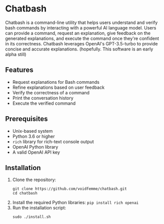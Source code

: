# Chatbash

Chatbash is a command-line utility that helps users understand and verify bash
commands by interacting with a powerful AI language model. Users can provide a
command, request an explanation, give feedback on the generated explanations,
and execute the command once they're confident in its correctness. Chatbash
leverages OpenAI's GPT-3.5-turbo to provide concise and accurate explanations.
(hopefully. This software is an early alpha still)

## Features

- Request explanations for Bash commands
- Refine explanations based on user feedback
- Verify the correctness of a command
- Print the conversation history
- Execute the verified command

## Prerequisites

- Unix-based system
- Python 3.6 or higher
- `rich` library for rich-text console output
- OpenAI Python library
- A valid OpenAI API key

## Installation

1. Clone the repository:
   ```
   git clone https://github.com/voidfemme/chatbash.git
   cd chatbash
   ```
2. Install the required Python libraries:
   `pip install rich openai`
3. Run the installation script:
   ```
   sudo ./install.sh
   ```
